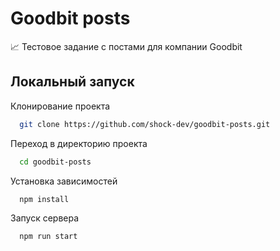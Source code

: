 # Goodbit posts

📈 Тестовое задание с постами для компании Goodbit

## Локальный запуск

Клонирование проекта

```bash
  git clone https://github.com/shock-dev/goodbit-posts.git
```

Переход в директорию проекта

```bash
  cd goodbit-posts
```

Установка зависимостей

```bash
  npm install
```

Запуск сервера

```bash
  npm run start
```
